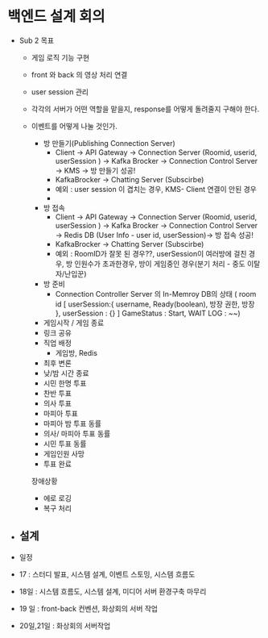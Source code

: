 # 백엔드 설계 회의

- Sub 2 목표
    - 게임 로직 기능 구현
    - front 와 back 의 영상 처리 연결
    - user session 관리
    - 각각의 서버가 어떤 역할을 맡을지, response를 어떻게 돌려줄지 구해야 한다.
    - 이벤트를 어떻게 나눌 것인가.
        - 방 만들기(Publishing Connection Server)
            - Client → API Gateway → Connection Server (Roomid, userid, userSession ) → Kafka Brocker → Connection Control Server → KMS → 방 만들기 성공!
            - KafkaBrocker → Chatting Server (Subscirbe)
            - 예외 :  user session 이 겹치는 경우, KMS- Client 연결이 안된 경우
            - 
        - 방 접속
            - Client → API Gateway → Connection Server (Roomid, userid, userSession ) → Kafka Brocker → Connection Control Server →   Redis DB (User Info - user id, userSession)→ 방 접속 성공!
            - KafkaBrocker → Chatting Server (Subscirbe)
            - 예외 : RoomID가 잘못 된 경우??, userSession이 여러방에 걸친 경우, 방 인원수가 초과한경우, 방이 게임중인 경우(분기 처리 - 중도 이탈자/난입꾼)
        - 방 준비
            - Connection Controller Server 의 In-Memroy DB의 상태 ( room id [ userSession:{  username, Ready(boolean), 방장 권한, 방장 }, userSession : {} ] GameStatus : Start, WAIT LOG : ~~)
        - 게임시작 / 게임 종료
        - 링크 공유
        - 직업 배정
            - 게임방, Redis
        - 최후 변론
        - 낮/밤 시간 종료
        - 시민 한명 투표
        - 찬반 투표
        - 의사 투표
        - 마피아 투표
        - 마피아 밤 투표 동률
        - 의사/ 마피아 투표 동률
        - 시민 투표 동률
        - 게임인원 사망
        - 투표 완료
        
         장애상황
        
        - 에로 로깅
        - 복구 처리
- 설계
    - 
    
- 일정
- 17 : 스터디 발표, 시스템 설계, 이벤트 스토밍, 시스템 흐름도
- 18일 : 시스템 흐름도, 시스템 설계, 미디어 서버 환경구축 마무리
- 19 일 : front-back 컨벤션, 화상회의 서버 작업
- 20일,21일 : 화상회의 서버작업